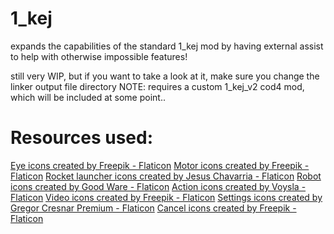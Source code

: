 # 1_kej
expands the capabilities of the standard 1_kej mod by having external assist to help with otherwise impossible features!


still very WIP, but if you want to take a look at it, make sure you change the linker output file directory
NOTE: requires a custom 1_kej_v2 cod4 mod, which will be included at some point.. 








# Resources used: 
<a href="https://www.flaticon.com/free-icons/eye" title="eye icons">Eye icons created by Freepik - Flaticon</a>
<a href="https://www.flaticon.com/free-icons/motor" title="motor icons">Motor icons created by Freepik - Flaticon</a>
<a href="https://www.flaticon.com/free-icons/rocket-launcher" title="rocket launcher icons">Rocket launcher icons created by Jesus Chavarria - Flaticon</a>
<a href="https://www.flaticon.com/free-icons/robot" title="robot icons">Robot icons created by Good Ware - Flaticon</a>
<a href="https://www.flaticon.com/free-icons/action" title="action icons">Action icons created by Voysla - Flaticon</a>
<a href="https://www.flaticon.com/free-icons/video" title="video icons">Video icons created by Freepik - Flaticon</a>
<a href="https://www.flaticon.com/free-icons/settings" title="settings icons">Settings icons created by Gregor Cresnar Premium - Flaticon</a>
<a href="https://www.flaticon.com/free-icons/cancel" title="cancel icons">Cancel icons created by Freepik - Flaticon</a>
